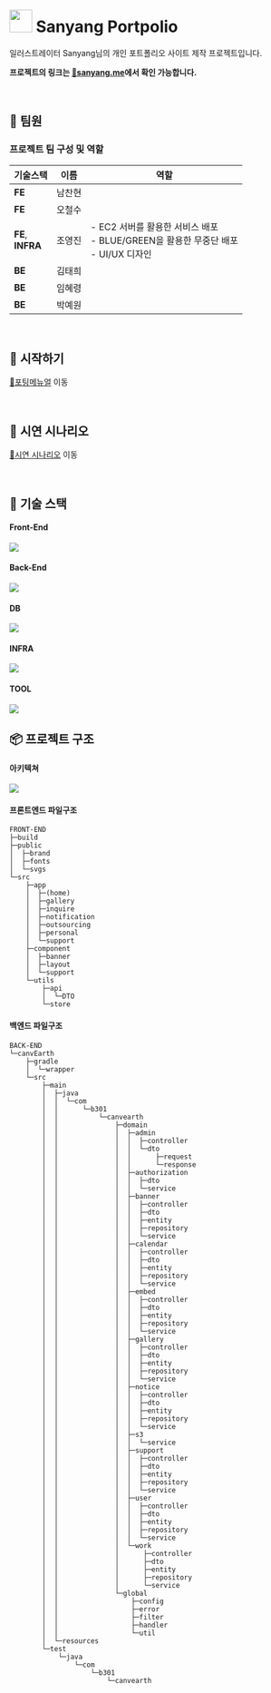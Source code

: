 # <img src="exec/img/logo.png" height="40"> Sanyang Portpolio

일러스트레이터 Sanyang님의 개인 포트폴리오 사이트 제작 프로젝트입니다.

**프로젝트의 링크는 [🔗sanyang.me](https://sanyang.me)에서 확인 가능합니다.**

<br>

## 👦 팀원

### 프로젝트 팀 구성 및 역할

| 기술스택              | 이름   | 역할                                                                                       |
| --------------------- | ------ | ------------------------------------------------------------------------------------------ |
| **FE**                | 남찬현 |
| **FE**                | 오철수 |                                                                                            |
| **FE**, <br>**INFRA** | 조영진 | - EC2 서버를 활용한 서비스 배포 <br> - BLUE/GREEN을 활용한 무중단 배포 <br> - UI/UX 디자인 |
| **BE**                | 김태희 |                                                                                            |
| **BE**                | 임혜령 |                                                                                            |
| **BE**                | 박예원 |                                                                                            |

<br>

## 🚩 시작하기

[🔗포팅메뉴얼](exec/B105_CanvEarth_포팅매뉴얼.pdf) 이동

<br>

## 📅 시연 시나리오

[🔗시연 시나리오](exec/10기_자율PJT_시연시나리오_B105.pdf) 이동

<br>

## 🧰 기술 스택

#### Front-End

<img src="exec/img/FE-tech-stack.JPG">

#### Back-End

<img src="exec/img/BE-tech-stack.JPG">

#### DB

<img src="exec/img/DB-tech-stack.JPG">

#### INFRA

<img src="exec/img/INFRA-tech-stack.JPG">

#### TOOL

<img src="exec/img/TOOL-tech-stack.JPG">

<br>

## 📦 프로젝트 구조

#### 아키텍쳐

<img src="exec/img/architecture.png">

#### 프론트엔드 파일구조

```
FRONT-END
├─build
├─public
│  ├─brand
│  ├─fonts
│  └─svgs
└─src
    ├─app
    │  ├─(home)
    │  ├─gallery
    │  ├─inquire
    │  ├─notification
    │  ├─outsourcing
    │  ├─personal
    │  └─support
    ├─component
    │  ├─banner
    │  ├─layout
    │  └─support
    └─utils
        ├─api
        │  └─DTO
        └─store
```

#### 백엔드 파일구조

```
BACK-END
└─canvEarth
    ├─gradle
    │  └─wrapper
    └─src
        ├─main
        │  ├─java
        │  │  └─com
        │  │      └─b301
        │  │          └─canvearth
        │  │              ├─domain
        │  │              │  ├─admin
        │  │              │  │  ├─controller
        │  │              │  │  └─dto
        │  │              │  │      ├─request
        │  │              │  │      └─response
        │  │              │  ├─authorization
        │  │              │  │  ├─dto
        │  │              │  │  └─service
        │  │              │  ├─banner
        │  │              │  │  ├─controller
        │  │              │  │  ├─dto
        │  │              │  │  ├─entity
        │  │              │  │  ├─repository
        │  │              │  │  └─service
        │  │              │  ├─calendar
        │  │              │  │  ├─controller
        │  │              │  │  ├─dto
        │  │              │  │  ├─entity
        │  │              │  │  ├─repository
        │  │              │  │  └─service
        │  │              │  ├─embed
        │  │              │  │  ├─controller
        │  │              │  │  ├─dto
        │  │              │  │  ├─entity
        │  │              │  │  ├─repository
        │  │              │  │  └─service
        │  │              │  ├─gallery
        │  │              │  │  ├─controller
        │  │              │  │  ├─dto
        │  │              │  │  ├─entity
        │  │              │  │  ├─repository
        │  │              │  │  └─service
        │  │              │  ├─notice
        │  │              │  │  ├─controller
        │  │              │  │  ├─dto
        │  │              │  │  ├─entity
        │  │              │  │  ├─repository
        │  │              │  │  └─service
        │  │              │  ├─s3
        │  │              │  │  └─service
        │  │              │  ├─support
        │  │              │  │  ├─controller
        │  │              │  │  ├─dto
        │  │              │  │  ├─entity
        │  │              │  │  ├─repository
        │  │              │  │  └─service
        │  │              │  ├─user
        │  │              │  │  ├─controller
        │  │              │  │  ├─dto
        │  │              │  │  ├─entity
        │  │              │  │  ├─repository
        │  │              │  │  └─service
        │  │              │  └─work
        │  │              │      ├─controller
        │  │              │      ├─dto
        │  │              │      ├─entity
        │  │              │      ├─repository
        │  │              │      └─service
        │  │              └─global
        │  │                  ├─config
        │  │                  ├─error
        │  │                  ├─filter
        │  │                  ├─handler
        │  │                  └─util
        │  └─resources
        └─test
            └─java
                └─com
                    └─b301
                        └─canvearth
```
